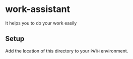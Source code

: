 # work-assistant

It helps you to do your work easily

## Setup

Add the location of this directory to your `PATH` environment.
